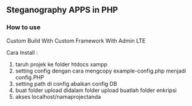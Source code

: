 
## Steganography APPS in PHP

### How to use

Custom Build With Custom Framework With Admin LTE

Cara Install :

1. taruh projek ke folder htdocs xampp
2. setting config dengan cara mengcopy example-config.php menjadi config.PHP
3. setting path di config abaikan config DB
4. buat folder upload didalam folder upload buatlah folder enkripsi
4. akses localhost/namaprojectanda
